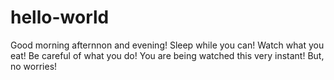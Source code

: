 # hello-world

Good morning afternnon and evening!
Sleep while you can! Watch what you eat! Be careful of what you do! You are being watched this very instant! But, no worries!
